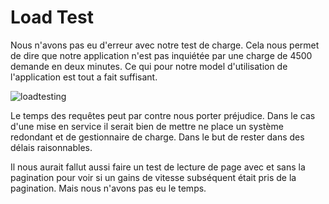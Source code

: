 # Load Test

Nous n'avons pas eu d'erreur avec notre test de charge. Cela nous permet de dire que notre application n'est pas inquiétée par une charge de 4500 demande en deux minutes. Ce qui pour notre model d'utilisation de l'application est tout a fait suffisant.

![loadtesting](C:\Users\Nathan\Desktop\AMT\Projet1_2\documentation\src\loadtesting.PNG)

Le temps des requêtes peut par contre nous porter préjudice. Dans le cas d'une mise en service il serait bien de mettre ne place un système redondant et de gestionnaire de charge. Dans le but de rester dans des délais raisonnables.

Il nous aurait fallut aussi faire un test de lecture de page avec et sans la pagination pour voir  si un gains de vitesse subséquent était pris de la pagination. Mais nous n'avons pas eu le temps. 